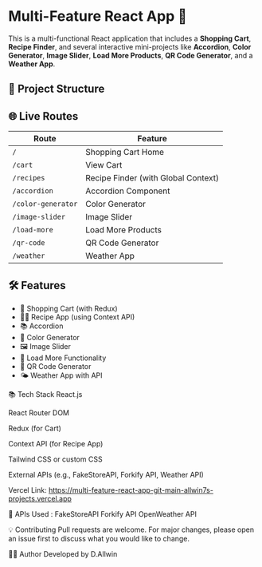 # Multi-Feature React App 🚀

This is a multi-functional React application that includes a **Shopping Cart**, **Recipe Finder**, and several interactive mini-projects like **Accordion**, **Color Generator**, **Image Slider**, **Load More Products**, **QR Code Generator**, and a **Weather App**.

## 📁 Project Structure


## 🌐 Live Routes

| Route               | Feature                         |
|---------------------|----------------------------------|
| `/`                 | Shopping Cart Home              |
| `/cart`             | View Cart                       |
| `/recipes`          | Recipe Finder (with Global Context) |
| `/accordion`        | Accordion Component             |
| `/color-generator`  | Color Generator                 |
| `/image-slider`     | Image Slider                    |
| `/load-more`        | Load More Products              |
| `/qr-code`          | QR Code Generator               |
| `/weather`          | Weather App                     |

## 🛠️ Features

- 🛒 Shopping Cart (with Redux)
- 🧑‍🍳 Recipe App (using Context API)
- 📚 Accordion
- 🎨 Color Generator
- 🖼️ Image Slider
- 🧲 Load More Functionality
- 📱 QR Code Generator
- 🌤️ Weather App with API

📚 Tech Stack
React.js

React Router DOM

Redux (for Cart)

Context API (for Recipe App)

Tailwind CSS or custom CSS

External APIs (e.g., FakeStoreAPI, Forkify API, Weather API)

Vercel Link: https://multi-feature-react-app-git-main-allwin7s-projects.vercel.app


🔗 APIs Used :
FakeStoreAPI
Forkify API
OpenWeather API

💡 Contributing
Pull requests are welcome. For major changes, please open an issue first to discuss what you would like to change.

👨‍💻 Author
Developed by D.Allwin

